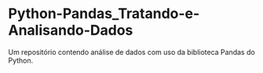 # Python-Pandas_Tratando-e-Analisando-Dados
Um repositório contendo análise de dados com uso da biblioteca Pandas do Python. 
